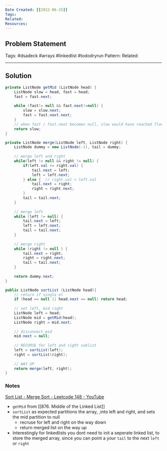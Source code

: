 ```yaml
---
Date Created: [[2022-06-25]]
Tags: 
Related: 
Resources: 
---
```


## Problem Statement


Tags:  #dsadeck  #arrays #linkedlist #tododryrun
Pattern: 
Related: 

---

## Solution
``` java
private ListNode getMid (ListNode head) {
	ListNode slow = head, fast = head;
	fast = fast.next;
	
	while (fast!= null && fast.next!=null) {
		slow = slow.next;
		fast = fast.next.next;
	}
	// when fast / fast.next becomes null, slow would have reached floor of mid
	return slow;
}

private ListNode merge(ListNode left, ListNode right) {
	ListNode dummy = new ListNode(-1), tail = dummy;
	
	// merge left and right
	while(left != null && right != null) {
		if(left.val <= right.val) {
			tail.next = left;
			left = left.next;
		} else {  // right.val < left.val
			tail.next = right;
			right = right.next;
		}
		tail = tail.next;
	}
	
	// merge left
	while (left != null) {
		tail.next = left;
		left = left.next;
		tail = tail.next;
	}
	
	// merge right
	while (right != null ) {
		tail.next = right;
		right = right.next;
		tail = tail.next;
	}
	
	return dummy.next;
}

public ListNode sortList (ListNode head){
	// return if single el
	if (head == null || head.next == null) return head;
	
	// set left, mid right
	ListNode left = head;
	ListNode mid = getMid(head);
	ListNode right = mid.next;
	
	// disconnect mid
	mid.next = null;
 
	// RECURSE for left and right sublist
	left = sortList(left);
	right = sortList(right);
	
	// WAY UP
	return merge(left, right);
}
```

### Notes
[Sort List - Merge Sort - Leetcode 148 - YouTube](https://www.youtube.com/watch?v=TGveA1oFhrc)
- `getMid` from   [[876. Middle of the Linked List]]
- `sortList` as expected partitions the array, ,into left and right, and sets the mid partition to null
	- recruse for left and right on the way down
	- return merged list on the way up
- Interestingly for linkedlists you dont need to init a seperate linked list, to store the merged array, since you can point a your `tail` to the next `left` or `right` 

